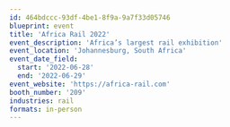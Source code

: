 ```yaml
---
id: 464bdccc-93df-4be1-8f9a-9a7f33d05746
blueprint: event
title: 'Africa Rail 2022'
event_description: 'Africa’s largest rail exhibition'
event_location: 'Johannesburg, South Africa'
event_date_field:
  start: '2022-06-28'
  end: '2022-06-29'
event_website: 'https://africa-rail.com'
booth_number: '209'
industries: rail
formats: in-person
---
```

